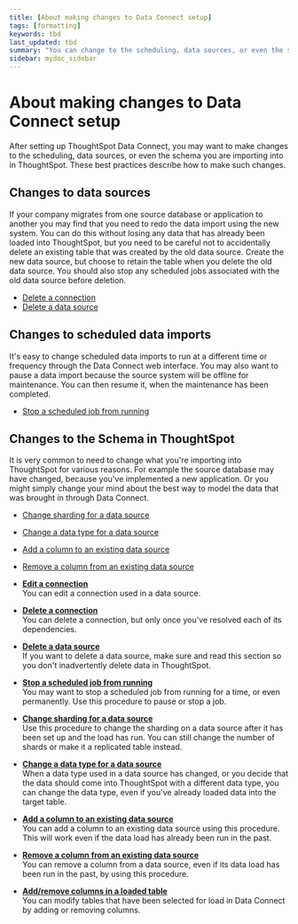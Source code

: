 ```yaml
---
title: [About making changes to Data Connect setup]
tags: [formatting]
keywords: tbd
last_updated: tbd
summary: "You can change to the scheduling, data sources, or even the schema."
sidebar: mydoc_sidebar
---
```

# About making changes to Data Connect setup

After setting up ThoughtSpot Data Connect, you may want to make changes to the scheduling, data sources, or even the schema you are importing into in ThoughtSpot. These best practices describe how to make such changes.

## Changes to data sources

If your company migrates from one source database or application to another you may find that you need to redo the data import using the new system. You can do this without losing any data that has already been loaded into ThoughtSpot, but you need to be careful not to accidentally delete an existing table that was created by the old data source. Create the new data source, but choose to retain the table when you delete the old data source. You should also stop any scheduled jobs associated with the old data source before deletion.

-   [Delete a connection](delete_a_connection.html#)
-   [Delete a data source](delete_data_source.html#)

## Changes to scheduled data imports

It's easy to change scheduled data imports to run at a different time or frequency through the Data Connect web interface. You may also want to pause a data import because the source system will be offline for maintenance. You can then resume it, when the maintenance has been completed.

-   [Stop a scheduled job from running](stop_scheduled_job.html#)

## Changes to the Schema in ThoughtSpot

It is very common to need to change what you're importing into ThoughtSpot for various reasons. For example the source database may have changed, because you've implemented a new application. Or you might simply change your mind about the best way to model the data that was brought in through Data Connect.

-   [Change sharding for a data source](change_sharding.html#)
-   [Change a data type for a data source](change_data_type.html#)
-   [Add a column to an existing data source](add_a_column.html#)
-   [Remove a column from an existing data source](remove_column.html#)

-   **[Edit a connection](../../../data_connect/data_connect/making_changes/edit_a_connection.html)**  
You can edit a connection used in a data source.
-   **[Delete a connection](../../../data_connect/data_connect/making_changes/delete_a_connection.html)**  
You can delete a connection, but only once you've resolved each of its dependencies.
-   **[Delete a data source](../../../data_connect/data_connect/making_changes/delete_data_source.html)**  
If you want to delete a data source, make sure and read this section so you don't inadvertently delete data in ThoughtSpot.
-   **[Stop a scheduled job from running](../../../data_connect/data_connect/making_changes/stop_scheduled_job.html)**  
You may want to stop a scheduled job from running for a time, or even permanently. Use this procedure to pause or stop a job.
-   **[Change sharding for a data source](../../../data_connect/data_connect/making_changes/change_sharding.html)**  
Use this procedure to change the sharding on a data source after it has been set up and the load has run. You can still change the number of shards or make it a replicated table instead.
-   **[Change a data type for a data source](../../../data_connect/data_connect/making_changes/change_data_type.html)**  
When a data type used in a data source has changed, or you decide that the data should come into ThoughtSpot with a different data type, you can change the data type, even if you've already loaded data into the target table.
-   **[Add a column to an existing data source](../../../data_connect/data_connect/making_changes/add_a_column.html)**  
You can add a column to an existing data source using this procedure. This will work even if the data load has already been run in the past.
-   **[Remove a column from an existing data source](../../../data_connect/data_connect/making_changes/remove_column.html)**  
You can remove a column from a data source, even if its data load has been run in the past, by using this procedure.
-   **[Add/remove columns in a loaded table](../../../data_connect/data_connect/making_changes/add_remove_columns_in_a_loaded_table.html)**  
You can modify tables that have been selected for load in Data Connect by adding or removing columns.
